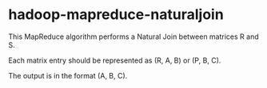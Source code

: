 # hadoop-mapreduce-naturaljoin

This MapReduce algorithm performs a Natural Join between matrices R and S.

Each matrix entry should be represented as (R, A, B) or (P, B, C).

The output is in the format (A, B, C).
